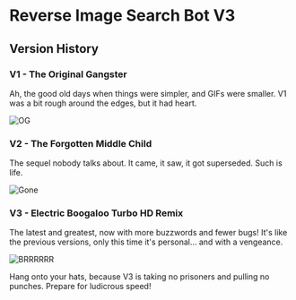 # Reverse Image Search Bot V3

## Version History

### V1 - The Original Gangster

Ah, the good old days when things were simpler, and GIFs were smaller. V1 was a
bit rough around the edges, but it had heart.

![OG](https://media0.giphy.com/media/mOUG4Y3wwnkYw/giphy.gif)

### V2 - The Forgotten Middle Child

The sequel nobody talks about. It came, it saw, it got superseded. Such is life.

![Gone](https://media.tenor.com/DnY4rvDpLDwAAAAd/nileseyy-niles-disappear.gif)

### V3 - Electric Boogaloo Turbo HD Remix

The latest and greatest, now with more buzzwords and fewer bugs! It's like the
previous versions, only this time it's personal... and with a vengeance.

![BRRRRRR](https://media0.giphy.com/media/v1.Y2lkPTc5MGI3NjExYXU4czh2cGRxdHRhbW15Mmc3NDFhejZwZjk2NmRqZG9wcGk2N3dweSZlcD12MV9pbnRlcm5hbF9naWZfYnlfaWQmY3Q9Zw/VicskjkeBJUD6/giphy.gif)

Hang onto your hats, because V3 is taking no prisoners and pulling no punches.
Prepare for ludicrous speed!
